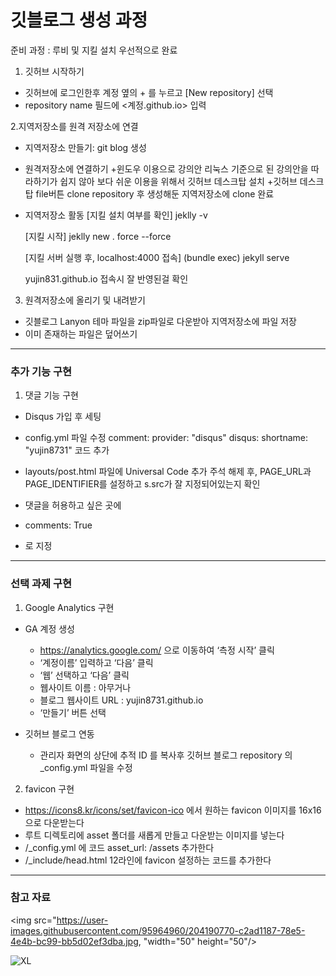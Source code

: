 
# 깃블로그 생성 과정
준비 과정 : 루비 및 지킬 설치 우선적으로 완료

1. 깃허브 시작하기
- 깃허브에 로그인한후 계정 옆의 + 를 누르고 [New repository] 선택
- repository name 필드에 <계정.github.io> 입력
 
2.지역저장소를 원격 저장소에 연결
- 지역저장소 만들기: git blog 생성

- 원격저장소에 연결하기
+윈도우 이용으로 강의안 리눅스 기준으로 된 강의안을 따라하기가 쉽지 않아 보다 쉬운 이용을 위해서 깃허브 데스크탑 설치
+깃허브 데스크탑 file버튼 clone repository 후 생성해둔 지역저장소에 clone 완료

- 지역저장소 활동
  [지킬 설치 여부를 확인]
  jeklly -v


  [지킬 시작]
  jeklly new . force --force


  [지킬 서버 실행 후, localhost:4000 접속]
  (bundle exec) jekyll serve 

  yujin831.github.io 접속시 잘 반영된걸 확인

3. 원격저장소에 올리기 및 내려받기
- 깃블로그 Lanyon 테마 파일을 zip파일로 다운받아 지역저장소에 파일 저장
- 이미 존재하는 파일은 덮어쓰기

-----
### 추가 기능 구현
1. 댓글 기능 구현
- Disqus 가입 후 세팅

- config.yml 파일 수정 
  comment:
  provider: "disqus"
  disqus:
    shortname: "yujin8731" 코드 추가
    
 - layouts/post.html 파일에 Universal Code 추가
    주석 해제 후, PAGE_URL과 PAGE_IDENTIFIER를 설정하고 s.src가 잘 지정되어있는지 확인
    
 - 댓글을 허용하고 싶은 곳에
 -  comments: True
 -  로 지정
 
 
 -----
  ### 선택 과제 구현
1. Google Analytics 구현
- GA 계정 생성
  -  https://analytics.google.com/ 으로 이동하여 ‘측정 시작’ 클릭
  - ‘계정이름’ 입력하고 ‘다음’ 클릭
  - ‘웹’ 선택하고 ‘다음’ 클릭
  - 웹사이트 이름 : 아무거나
  - 블로그 웹사이트 URL : yujin8731.github.io
  - ‘만들기’ 버튼 선택

- 깃허브 블로그 연동
  - 관리자 화면의 상단에 추적 ID 를 복사후 깃허브 블로그 repository 의 _config.yml 파일을 수정

2. favicon 구현
- https://icons8.kr/icons/set/favicon-ico 에서 원하는 favicon 이미지를 16x16으로 다운받는다
- 루트 디렉토리에 asset 폴더를 새롭게 만들고 다운받는 이미지를 넣는다
- /_config.yml 에 코드 asset_url: /assets 추가한다
- /_include/head.html 12라인에 favicon 설정하는 코드를 추가한다


------
### 참고 자료


<img src="https://user-images.githubusercontent.com/95964960/204190770-c2ad1187-78e5-4e4b-bc99-bb5d02ef3dba.jpg, "width="50" height="50"/>


![XL](https://user-images.githubusercontent.com/95964960/204190770-c2ad1187-78e5-4e4b-bc99-bb5d02ef3dba.jpg)






